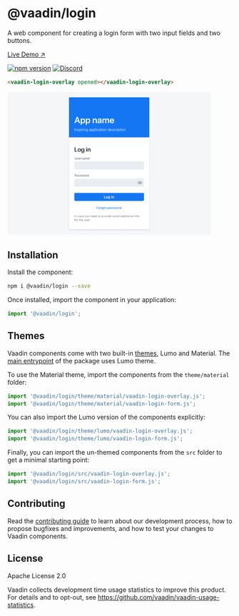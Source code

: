 # @vaadin/login

A web component for creating a login form with two input fields and two buttons.

[Live Demo ↗](https://vaadin.com/docs/latest/ds/components/login)

[![npm version](https://badgen.net/npm/v/@vaadin/login)](https://www.npmjs.com/package/@vaadin/login)
[![Discord](https://img.shields.io/discord/732335336448852018?label=discord)](https://discord.gg/PHmkCKC)

```html
<vaadin-login-overlay opened></vaadin-login-overlay>
```

[<img src="https://raw.githubusercontent.com/vaadin/web-components/master/packages/login/screenshot.png" width="456" alt="Screenshot of vaadin-login-overlay">](https://vaadin.com/docs/latest/ds/components/login)

## Installation

Install the component:

```sh
npm i @vaadin/login --save
```

Once installed, import the component in your application:

```js
import '@vaadin/login';
```

## Themes

Vaadin components come with two built-in [themes](https://vaadin.com/docs/latest/ds/customization/using-themes), Lumo and Material.
The [main entrypoint](https://github.com/vaadin/web-components/blob/master/packages/list-box/vaadin-list-box.js) of the package uses Lumo theme.

To use the Material theme, import the components from the `theme/material` folder:

```js
import '@vaadin/login/theme/material/vaadin-login-overlay.js';
import '@vaadin/login/theme/material/vaadin-login-form.js';
```

You can also import the Lumo version of the components explicitly:

```js
import '@vaadin/login/theme/lumo/vaadin-login-overlay.js';
import '@vaadin/login/theme/lumo/vaadin-login-form.js';
```

Finally, you can import the un-themed components from the `src` folder to get a minimal starting point:

```js
import '@vaadin/login/src/vaadin-login-overlay.js';
import '@vaadin/login/src/vaadin-login-form.js';
```

## Contributing

Read the [contributing guide](https://vaadin.com/docs/latest/guide/contributing/overview) to learn about our development process, how to propose bugfixes and improvements, and how to test your changes to Vaadin components.

## License

Apache License 2.0

Vaadin collects development time usage statistics to improve this product.
For details and to opt-out, see https://github.com/vaadin/vaadin-usage-statistics.
